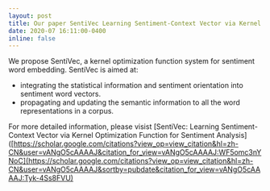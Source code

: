 ```yaml
---
layout: post
title: Our paper SentiVec Learning Sentiment-Context Vector via Kernel Optimization Function for Sentiment Analysis gets published in IEEE TNNLS!
date: 2020-07 16:11:00-0400
inline: false
---
```


We propose SentiVec, a kernel optimization function system for sentiment word embedding. 
SentiVec is aimed at: 
<ul>
  <li> integrating the statistical information and sentiment orientation into sentiment word vectors.</li>
  <li> propagating and updating the semantic information to all the word representations in a corpus.</li>
</ul>

For more detailed information, please visist [SentiVec: Learning Sentiment-Context Vector via Kernel Optimization Function for Sentiment Analysis]([https://scholar.google.com/citations?view_op=view_citation&hl=zh-CN&user=vANgO5cAAAAJ&citation_for_view=vANgO5cAAAAJ:WF5omc3nYNoC](https://scholar.google.com/citations?view_op=view_citation&hl=zh-CN&user=vANgO5cAAAAJ&sortby=pubdate&citation_for_view=vANgO5cAAAAJ:Tyk-4Ss8FVU)

